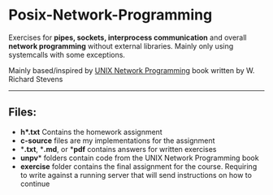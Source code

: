 # Posix-Network-Programming

Exercises for **pipes, sockets, interprocess communication** and overall **network programming** without external libraries. Mainly only using systemcalls with some exceptions.

Mainly based/inspired by [UNIX Network Programming](https://en.wikipedia.org/wiki/UNIX_Network_Programming) book written by W. Richard Stevens

---
## Files:

-  __h*.txt__ Contains the homework assignment
- **c-source** files are my implementations for the assignment
- ***.txt**, ***.md**, or ***pdf** contains answers for written exercises
- **unpv*** folders contain code from the UNIX Network Programming book
- **exercise** folder contains the final assignment for the course. Requiring to write against a running server that will send instructions on how to continue



